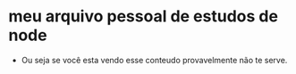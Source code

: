 # meu arquivo pessoal de estudos de node 
- Ou seja se você esta vendo esse conteudo provavelmente não te
serve.